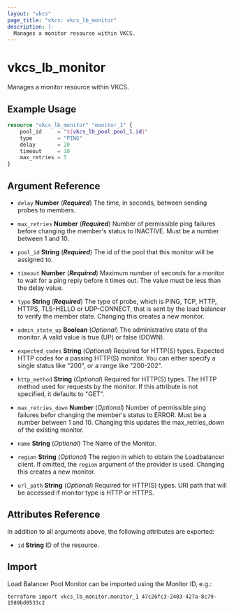 ```yaml
---
layout: "vkcs"
page_title: "vkcs: vkcs_lb_monitor"
description: |-
  Manages a monitor resource within VKCS.
---
```


# vkcs_lb_monitor

Manages a monitor resource within VKCS.

## Example Usage
```terraform
resource "vkcs_lb_monitor" "monitor_1" {
	pool_id     = "${vkcs_lb_pool.pool_1.id}"
	type        = "PING"
	delay       = 20
	timeout     = 10
	max_retries = 5
}
```
## Argument Reference
- `delay` **Number** (***Required***) The time, in seconds, between sending probes to members.

- `max_retries` **Number** (***Required***) Number of permissible ping failures before changing the member's status to INACTIVE. Must be a number between 1 and 10.

- `pool_id` **String** (***Required***) The id of the pool that this monitor will be assigned to.

- `timeout` **Number** (***Required***) Maximum number of seconds for a monitor to wait for a ping reply before it times out. The value must be less than the delay value.

- `type` **String** (***Required***) The type of probe, which is PING, TCP, HTTP, HTTPS, TLS-HELLO or UDP-CONNECT, that is sent by the load balancer to verify the member state. Changing this creates a new monitor.

- `admin_state_up` **Boolean** (*Optional*) The administrative state of the monitor. A valid value is true (UP) or false (DOWN).

- `expected_codes` **String** (*Optional*) Required for HTTP(S) types. Expected HTTP codes for a passing HTTP(S) monitor. You can either specify a single status like "200", or a range like "200-202".

- `http_method` **String** (*Optional*) Required for HTTP(S) types. The HTTP method used for requests by the monitor. If this attribute is not specified, it defaults to "GET".

- `max_retries_down` **Number** (*Optional*) Number of permissible ping failures befor changing the member's status to ERROR. Must be a number between 1 and 10. Changing this updates the max_retries_down of the existing monitor.

- `name` **String** (*Optional*) The Name of the Monitor.

- `region` **String** (*Optional*) The region in which to obtain the Loadbalancer client. If omitted, the `region` argument of the provider is used. Changing this creates a new monitor.

- `url_path` **String** (*Optional*) Required for HTTP(S) types. URI path that will be accessed if monitor type is HTTP or HTTPS.


## Attributes Reference
In addition to all arguments above, the following attributes are exported:
- `id` **String** ID of the resource.



## Import

Load Balancer Pool Monitor can be imported using the Monitor ID, e.g.:

```shell
terraform import vkcs_lb_monitor.monitor_1 47c26fc3-2403-427a-8c79-1589bd0533c2
```

